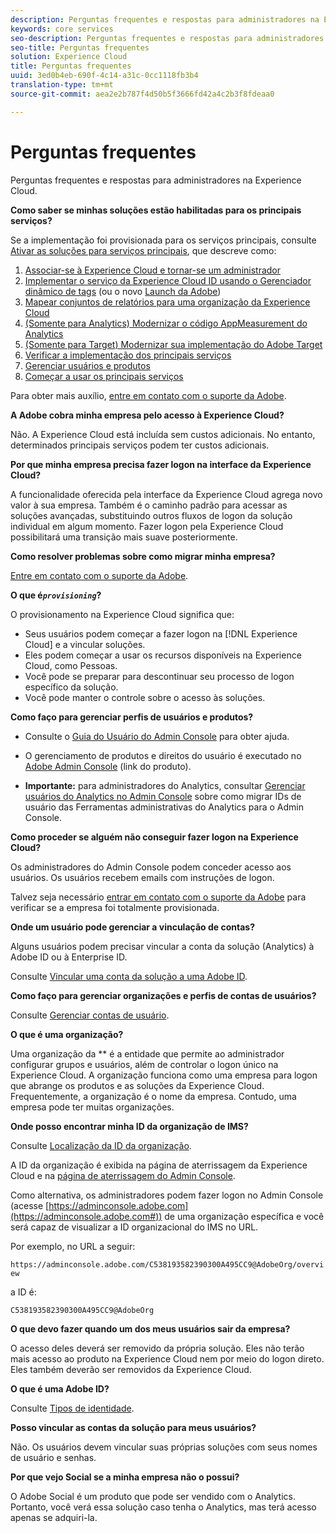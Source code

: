 ```yaml
---
description: Perguntas frequentes e respostas para administradores na Experience Cloud.
keywords: core services
seo-description: Perguntas frequentes e respostas para administradores na Experience Cloud.
seo-title: Perguntas frequentes
solution: Experience Cloud
title: Perguntas frequentes
uuid: 3ed0b4eb-690f-4c14-a31c-0cc1118fb3b4
translation-type: tm+mt
source-git-commit: aea2e2b787f4d50b5f3666fd42a4c2b3f8fdeaa0

---
```



# Perguntas frequentes

Perguntas frequentes e respostas para administradores na Experience Cloud.

**Como saber se minhas soluções estão habilitadas para os principais serviços?**

Se a implementação foi provisionada para os serviços principais, consulte [Ativar as soluções para serviços principais](../core-services/core-services.md#concept_07ED1D5C64234E77976E6D572E78FB9C), que descreve como:


1. [Associar-se à Experience Cloud e tornar-se um administrador](../core-services/core-services.md#section_2423F0BD3DF642658103310EE5EA6154)
1. [Implementar o serviço da Experience Cloud ID usando o Gerenciador dinâmico de tags](../core-services/core-services.md#section_3C9F6DF37C654D939625BB4D485E4354) (ou o novo [Launch da Adobe](https://docs.adobe.com/content/help/en/launch/using/intro/get-started/quick-start.html))
1. [Mapear conjuntos de relatórios para uma organização da Experience Cloud](../core-services/core-services.md#concept_apg_zq2_rw)
1. [(Somente para Analytics) Modernizar o código AppMeasurement do Analytics](../core-services/core-services.md#section_1798D9D0F05C47E29816AC4EEB9A0913)
1. [(Somente para Target) Modernizar sua implementação do Adobe Target](../core-services/core-services.md#section_C2F4493C7A36406DAE2266B429A4BD24)
1. [Verificar a implementação dos principais serviços](../core-services/core-services.md#section_E641782A0F4F44AF8C9C91216BE330D5)
1. [Gerenciar usuários e produtos](../core-services/core-services.md#section_B6E95F4E0E12483CB9DA99CBC0C5A4AF)
1. [Começar a usar os principais serviços](../core-services/core-services.md#section_960C06093623462E8EA247B3E97274A1)




Para obter mais auxílio, [entre em contato com o suporte da Adobe](https://helpx.adobe.com/marketing-cloud/contact-support.html).

**A Adobe cobra minha empresa pelo acesso à Experience Cloud?**

Não. A Experience Cloud está incluída sem custos adicionais. No entanto, determinados principais serviços podem ter custos adicionais.

**Por que minha empresa precisa fazer logon na interface da Experience Cloud?**

A funcionalidade oferecida pela interface da Experience Cloud agrega novo valor à sua empresa. Também é o caminho padrão para acessar as soluções avançadas, substituindo outros fluxos de logon da solução individual em algum momento. Fazer logon pela Experience Cloud possibilitará uma transição mais suave posteriormente.

**Como resolver problemas sobre como migrar minha empresa?**

[Entre em contato com o suporte da Adobe](https://helpx.adobe.com/marketing-cloud/contact-support.html).

**O que é&#x200B;*`provisioning`*?**

O provisionamento na Experience Cloud significa que:

* Seus usuários podem começar a fazer logon na [!DNL Experience Cloud] e a vincular soluções.
* Eles podem começar a usar os recursos disponíveis na Experience Cloud, como Pessoas.
* Você pode se preparar para descontinuar seu processo de logon específico da solução.
* Você pode manter o controle sobre o acesso às soluções.

**Como faço para gerenciar perfis de usuários e produtos?**

* Consulte o [Guia do Usuário do Admin Console](https://helpx.adobe.com/enterprise/administering/user-guide.html) para obter ajuda.

* O gerenciamento de produtos e direitos do usuário é executado no [Adobe Admin Console](https://adminconsole.adobe.com/enterprise) (link do produto).

* **Importante:** para administradores do Analytics, consultar [Gerenciar usuários do Analytics no Admin Console](https://docs.adobe.com/content/help/en/analytics/admin/user-product-management/user-management/migrate-users/c-migration-tool.html) sobre como migrar IDs de usuário das Ferramentas administrativas do Analytics para o Admin Console.

**Como proceder se alguém não conseguir fazer logon na Experience Cloud?**

Os administradores do Admin Console podem conceder acesso aos usuários. Os usuários recebem emails com instruções de logon.

Talvez seja necessário [entrar em contato com o suporte da Adobe](https://helpx.adobe.com/marketing-cloud/contact-support.html) para verificar se a empresa foi totalmente provisionada.

**Onde um usuário pode gerenciar a vinculação de contas?**

Alguns usuários podem precisar vincular a conta da solução (Analytics) à Adobe ID ou à Enterprise ID.

Consulte [Vincular uma conta da solução a uma Adobe ID](../admin-getting-started/organizations.md#task_FD389E78640848919E247AC5E95B8369).

**Como faço para gerenciar organizações e perfis de contas de usuários?**

Consulte [Gerenciar contas de usuário](../admin-getting-started/organizations.md#topic_C31CB834F109465A82ED57FF0563B3F1).

**O que é uma organização?**

Uma organização da ** é a entidade que permite ao administrador configurar grupos e usuários, além de controlar o logon único na Experience Cloud. A organização funciona como uma empresa para logon que abrange os produtos e as soluções da Experience Cloud. Frequentemente, a organização é o nome da empresa. Contudo, uma empresa pode ter muitas organizações.

**Onde posso encontrar minha ID da organização de IMS?**

Consulte [Localização da ID da organização](organizations.md).

A ID da organização é exibida na página de aterrissagem da Experience Cloud e na [página de aterrissagem do Admin Console](https://adminconsole.adobe.com).

Como alternativa, os administradores podem fazer logon no Admin Console (acesse [https://adminconsole.adobe.com](https://adminconsole.adobe.com#)) de uma organização específica e você será capaz de visualizar a ID organizacional do IMS no URL.

Por exemplo, no URL a seguir:

`https://adminconsole.adobe.com/C538193582390300A495CC9@AdobeOrg/overview`

a ID é:

`C538193582390300A495CC9@AdobeOrg`

**O que devo fazer quando um dos meus usuários sair da empresa?**

O acesso deles deverá ser removido da própria solução. Eles não terão mais acesso ao produto na Experience Cloud nem por meio do logon direto. Eles também deverão ser removidos da Experience Cloud.

**O que é uma Adobe ID?**

Consulte [Tipos de identidade](https://helpx.adobe.com/enterprise/help/identity.html).

**Posso vincular as contas da solução para meus usuários?**

Não. Os usuários devem vincular suas próprias soluções com seus nomes de usuário e senhas.

**Por que vejo Social se a minha empresa não o possui?**

O Adobe Social é um produto que pode ser vendido com o Analytics. Portanto, você verá essa solução caso tenha o Analytics, mas terá acesso apenas se adquiri-la.